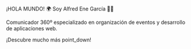 ¡HOLA MUNDO! 🌍 Soy Alfred Ene García 🧑‍💻

Comunicador 360º especializado en organización de eventos y desarrollo de aplicaciones web.

¡Descubre mucho más point_down!
